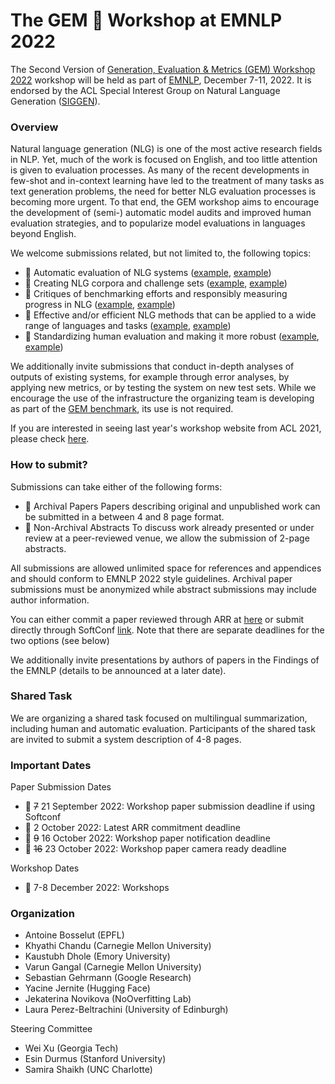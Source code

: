 
# The GEM 💎 Workshop at EMNLP 2022


The Second Version of [Generation, Evaluation & Metrics (GEM) Workshop 2022](https://gem-benchmark.com/) workshop will be held as part of [EMNLP](https://2022.emnlp.org/), December 7-11, 2022. It is endorsed by the ACL Special Interest Group on Natural Language Generation ([SIGGEN](https://aclweb.org/aclwiki/SIGGEN)).

### Overview
Natural language generation (NLG) is one of the most active research fields in NLP. Yet, much of the work is focused on English, and too little attention is given to evaluation processes. As many of the recent developments in few-shot and in-context learning have led to the treatment of many tasks as text generation problems, the need for better NLG evaluation processes is becoming more urgent. To that end, the GEM workshop aims to encourage the development of (semi-) automatic model audits and improved human evaluation strategies, and to popularize model evaluations in languages beyond English. 

We welcome submissions related, but not limited to, the following topics:

- 💎 Automatic evaluation of NLG systems ([example](https://aclanthology.org/2021.gem-1.8/), [example](https://aclanthology.org/2021.gem-1.1/))
- 💎 Creating NLG corpora and challenge sets ([example](https://aclanthology.org/2022.tacl-1.4/), [example](https://openreview.net/forum?id=CSi1eu_2q96))
- 💎 Critiques of benchmarking efforts and responsibly measuring progress in NLG ([example](https://aclanthology.org/2020.emnlp-main.393/), [example](https://openreview.net/forum?id=j6NxpQbREA1)) 
- 💎 Effective and/or efficient NLG methods that can be applied to a wide range of languages and tasks ([example](https://aclanthology.org/2020.tacl-1.47/), [example](https://aclanthology.org/2021.gem-1.16/))
- 💎 Standardizing human evaluation and making it more robust ([example](https://aclanthology.org/2021.tacl-1.87/), [example](https://aclanthology.org/2022.humeval-1.7/))

We additionally invite submissions that conduct in-depth analyses of outputs of existing systems, for example through error analyses, by applying new metrics, or by testing the system on new test sets. While we encourage the use of the infrastructure the organizing team is developing as part of the [GEM benchmark](https://arxiv.org/abs/2206.11249 ), its use is not required. 

If you are interested in seeing last year's workshop website from ACL 2021, please check [here](/workshop/2021).

### How to submit?
Submissions can take either of the following forms:
- 💎 Archival Papers Papers describing original and unpublished work can be submitted in a between 4 and 8 page format. 
- 💎 Non-Archival Abstracts To discuss work already presented or under review at a peer-reviewed venue, we allow the submission of 2-page abstracts.

All submissions are allowed unlimited space for references and appendices and should conform to EMNLP 2022 style guidelines. Archival paper submissions must be anonymized while abstract submissions may include author information. 

You can either commit a paper reviewed through ARR at [here](https://openreview.net/group?id=EMNLP/2022/Workshop/GEM) or submit directly through SoftConf [link](https://softconf.com/emnlp2022/gem2022). Note that there are separate deadlines for the two options (see below)

We additionally invite presentations by authors of papers in the Findings of the EMNLP (details to be announced at a later date).

### Shared Task
We are organizing a shared task focused on multilingual summarization, including human and automatic evaluation. Participants of the shared task are invited to submit a system description of 4-8 pages.


### Important Dates

Paper Submission Dates
- 📅 <s>7</s> 21 September 2022: Workshop paper submission deadline if using Softconf 
- 📅 2 October 2022:   Latest ARR commitment deadline 
- 📅 <s>9</s> 16 October 2022:   Workshop paper notification deadline
- 📅 <s>16</s> 23 October 2022:  Workshop paper camera ready deadline

Workshop Dates
- 📅 7-8 December 2022: Workshops

### Organization

- Antoine Bosselut (EPFL)
- Khyathi Chandu (Carnegie Mellon University) 
- Kaustubh Dhole (Emory University)
- Varun Gangal (Carnegie Mellon University) 
- Sebastian Gehrmann (Google Research)
- Yacine Jernite (Hugging Face)
- Jekaterina Novikova (NoOverfitting Lab) 
- Laura Perez-Beltrachini (University of Edinburgh)

Steering Committee
- Wei Xu (Georgia Tech)
- Esin Durmus (Stanford University)
- Samira Shaikh (UNC Charlotte)


